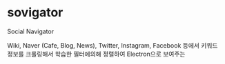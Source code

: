 # sovigator

Social Navigator 

Wiki, Naver (Cafe, Blog, News), Twitter, Instagram, Facebook 등에서 
키워드 정보를 크롤링해서 학습한 필터에의해 정렬하여 Electron으로 보여주는 
